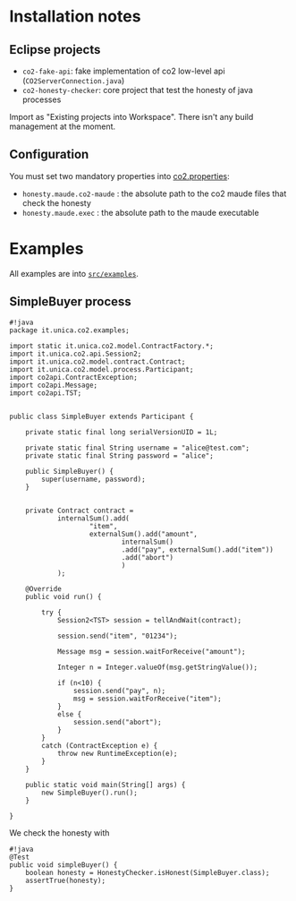 # Installation notes #
## Eclipse projects ##
* `co2-fake-api`: fake implementation of co2 low-level api (`CO2ServerConnection.java`)
* `co2-honesty-checker`: core project that test the honesty of java processes

Import as "Existing projects into Workspace". There isn't any build management at the moment.

## Configuration ##
You must set two mandatory properties into [co2.properties](/co2-honesty-checker/src/main/resources/co2.properties):

* `honesty.maude.co2-maude` : the absolute path to the co2 maude files that check the honesty
* `honesty.maude.exec` : the absolute path to the maude executable

# Examples #
All examples are into [`src/examples`](co2-honesty-checker/src/examples/).

## SimpleBuyer process ##
```
#!java
package it.unica.co2.examples;

import static it.unica.co2.model.ContractFactory.*;
import it.unica.co2.api.Session2;
import it.unica.co2.model.contract.Contract;
import it.unica.co2.model.process.Participant;
import co2api.ContractException;
import co2api.Message;
import co2api.TST;


public class SimpleBuyer extends Participant {

	private static final long serialVersionUID = 1L;
	
	private static final String username = "alice@test.com";
	private static final String password = "alice";
	
	public SimpleBuyer() {
		super(username, password);
	}

	
	private Contract contract = 
			internalSum().add(
					"item",
					externalSum().add("amount",
							internalSum()
							.add("pay", externalSum().add("item"))
							.add("abort")
							)
			);
	
	@Override
	public void run() {
		
		try {
			Session2<TST> session = tellAndWait(contract);
			
			session.send("item", "01234");
			
			Message msg = session.waitForReceive("amount");
			
			Integer n = Integer.valueOf(msg.getStringValue());
			
			if (n<10) {
				session.send("pay", n);
				msg = session.waitForReceive("item");
			}
			else {
				session.send("abort");
			}
		}
		catch (ContractException e) {
			throw new RuntimeException(e);
		}
	}

	public static void main(String[] args) {
		new SimpleBuyer().run();
	}

}
```
We check the honesty with
```
#!java
@Test
public void simpleBuyer() {
	boolean honesty = HonestyChecker.isHonest(SimpleBuyer.class);
	assertTrue(honesty);
}
```